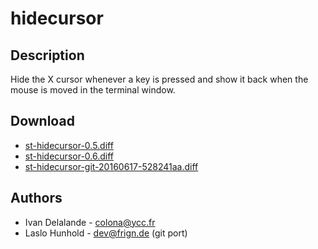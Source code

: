 hidecursor
==========

Description
-----------

Hide the X cursor whenever a key is pressed and show it back when the mouse
is moved in the terminal window.

Download
--------

* [st-hidecursor-0.5.diff](st-hidecursor-0.5.diff)
* [st-hidecursor-0.6.diff](st-hidecursor-0.6.diff)
* [st-hidecursor-git-20160617-528241aa.diff](st-hidecursor-git-20160617-528241aa.diff)

Authors
-------

 * Ivan Delalande - colona@ycc.fr
 * Laslo Hunhold - dev@frign.de (git port)
